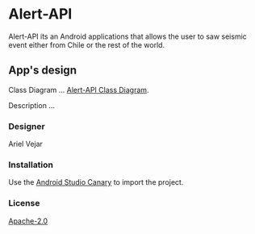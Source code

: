 # Alert-API
Alert-API its an Android applications that allows the user to saw seismic event either from Chile or the rest of the world.

## App's design
Class Diagram ...
[Alert-API Class Diagram]().

Description ...

### Designer
Ariel Vejar

### Installation
Use the [Android Studio Canary](https://developer.android.com/studio/preview) to import the project.

### License
[Apache-2.0](https://choosealicense.com/licenses/apache-2.0/)